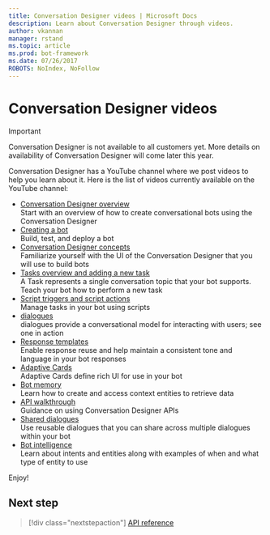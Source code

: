 ```yaml
---
title: Conversation Designer videos | Microsoft Docs
description: Learn about Conversation Designer through videos.
author: vkannan
manager: rstand
ms.topic: article
ms.prod: bot-framework
ms.date: 07/26/2017
ROBOTS: NoIndex, NoFollow
---
```


# Conversation Designer videos
> [!IMPORTANT]
> Conversation Designer is not available to all customers yet. More details on
> availability of Conversation Designer will come later this year.

Conversation Designer has a YouTube channel where we post videos to help you learn about it. Here is the list of videos currently available on the YouTube channel: 

- [Conversation Designer overview](https://www.youtube.com/watch?v=HVWl2nTeN5c&index=1&list=PL8bc0pP2kCO51qUAL4RaBOwybJjamaiic) </br>
  Start with an overview of how to create conversational bots using the Conversation Designer
- [Creating a bot](https://www.youtube.com/watch?v=jgr5oJZBPlg&index=2&list=PL8bc0pP2kCO51qUAL4RaBOwybJjamaiic) </br>
  Build, test, and deploy a bot
- [Conversation Designer concepts](https://www.youtube.com/watch?v=irVlTfwEJYM&index=3&list=PL8bc0pP2kCO51qUAL4RaBOwybJjamaiic) </br>
  Familiarize yourself with the UI of the Conversation Designer that you will use to build bots
- [Tasks overview and adding a new task](https://www.youtube.com/watch?v=1rfL7aO6_XY&index=4&list=PL8bc0pP2kCO51qUAL4RaBOwybJjamaiic) </br>
  A Task represents a single conversation topic that your bot supports. Teach your bot how to perform a new task
- [Script triggers and script actions](https://www.youtube.com/watch?v=bXHA7-XBQSU&index=5&list=PL8bc0pP2kCO51qUAL4RaBOwybJjamaiic) </br>
  Manage tasks in your bot using scripts
- [dialogues](https://www.youtube.com/watch?v=EEIpLeFrHFE&index=6&list=PL8bc0pP2kCO51qUAL4RaBOwybJjamaiic) </br>
  dialogues provide a conversational model for interacting with users; see one in action
- [Response templates](https://www.youtube.com/watch?v=6QYxJmU_wkA&index=7&list=PL8bc0pP2kCO51qUAL4RaBOwybJjamaiic) </br>
  Enable response reuse and help maintain a consistent tone and language in your bot responses 
- [Adaptive Cards](https://www.youtube.com/watch?v=KajqaslTTho&index=8&list=PL8bc0pP2kCO51qUAL4RaBOwybJjamaiic) </br>
  Adaptive Cards define rich UI for use in your bot
- [Bot memory](https://www.youtube.com/watch?v=bx9zibY6P7g&index=9&list=PL8bc0pP2kCO51qUAL4RaBOwybJjamaiic) </br>
  Learn how to create and access context entities to retrieve data
- [API walkthrough](https://www.youtube.com/watch?v=SfP4tffl52I&index=10&list=PL8bc0pP2kCO51qUAL4RaBOwybJjamaiic) </br>
  Guidance on using Conversation Designer APIs
- [Shared dialogues](https://www.youtube.com/watch?v=obaNMPGVzJY&index=11&list=PL8bc0pP2kCO51qUAL4RaBOwybJjamaiic) </br>
  Use reusable dialogues that you can share across multiple dialogues within your bot
- [Bot intelligence](https://www.youtube.com/watch?v=3RRKvlcgTdY&index=12&list=PL8bc0pP2kCO51qUAL4RaBOwybJjamaiic) </br>
  Learn about intents and entities along with examples of when and what type of entity to use

Enjoy!

## Next step
> [!div class="nextstepaction"]
> [API reference](conversation-designer-context-object.md)
